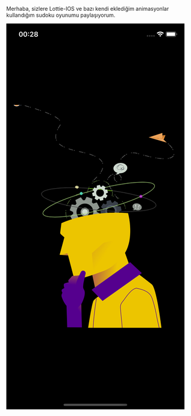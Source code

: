 Merhaba, sizlere Lottie-IOS ve bazı kendi eklediğim animasyonlar kullandığım sudoku oyunumu paylaşıyorum.

<img src="https://raw.githubusercontent.com/Mehmetdora/Sudoku-Game/main/Simulator%20Screenshot%20-%2011%20-%202024-04-23%20at%2000.28.45.png" width="auto">

